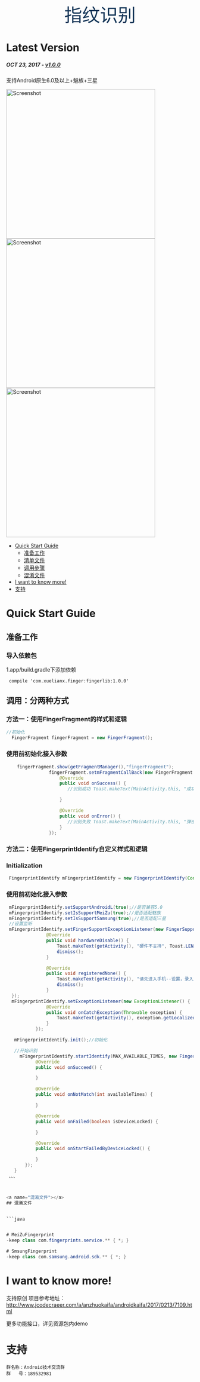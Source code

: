 <p align="center">
<font size="30" color="#123456">指纹识别</font>
</p>

# Latest Version
##### _OCT 23, 2017_ - [v1.0.0](#1.0.0)
支持Android原生6.0及以上+魅族+三星


<!-- MarkdownTOC -->
<img src="https://github.com/bearxxl/FingerIdentity/master/screenshoots/screenshoots1.png" height="400" alt="Screenshot"/>
<img src="https://github.com/bearxxl/FingerIdentity/master/screenshoots/screenshoots1.png" height="400" alt="Screenshot"/>
<img src="https://github.com/bearxxl/FingerIdentity/master/screenshoots/screenshoots1.png" height="400" alt="Screenshot"/>

- [Quick Start Guide](#quick-start-guide)
    - [准备工作](#准备工作)
    - [清单文件](#清单文件)
    - [调用步骤](#调用步骤)
    - [混淆文件](#混淆文件)
- [I want to know more!](#i-want-to-know-more)
- [支持](#支持)

<!-- /MarkdownTOC -->

<a name="quick-start-guide"></a>
# Quick Start Guide


<a name="准备工作"></a>
## 准备工作

### 导入依赖包

 1.app/build.gradle下添加依赖

     compile 'com.xuelianx.finger:fingerlib:1.0.0'




<a name="调用步骤"></a>
## 调用：分两种方式

### 方法一：使用FingerFragment的样式和逻辑
```java
//初始化
  FingerFragment fingerFragment = new FingerFragment();
```


### 使用前初始化接入参数


```java
    fingerFragment.show(getFragmentManager(),"fingerFragment");
                fingerFragment.setmFragmentCallBack(new FingerFragment.Callback() {
                    @Override
                    public void onSuccess() {
                       //识别成功 Toast.makeText(MainActivity.this, "成功", Toast.LENGTH_SHORT).show();

                    }

                    @Override
                    public void onError() {
                       //识别失败 Toast.makeText(MainActivity.this, "弹密码框", Toast.LENGTH_SHORT).show();
                    }
                });
```

### 方法二：使用FingerprintIdentify自定义样式和逻辑
### Initialization

```java
 FingerprintIdentify mFingerprintIdentify = new FingerprintIdentify(Context context);
 ```

 ### 使用前初始化接入参数

 ```java
  mFingerprintIdentify.setSupportAndroidL(true);//是否兼容5.0
  mFingerprintIdentify.setIsSupportMeiZu(true);//是否适配魅族
  mFingerprintIdentify.setIsSupportSamsung(true);//是否适配三星
  //设置监听
  mFingerprintIdentify.setFingerSupportExceptionListener(new FingerSupportExceptionListener(){
                @Override
                public void hardwareDisable() {
                    Toast.makeText(getActivity(), "硬件不支持", Toast.LENGTH_SHORT).show();
                    dismiss();
                }

                @Override
                public void registeredNone() {
                    Toast.makeText(getActivity(), "请先进入手机--设置，录入至少一个指纹", Toast.LENGTH_SHORT).show();
                    dismiss();
                }
   });
   mFingerprintIdentify.setExceptionListener(new ExceptionListener() {
                @Override
                public void onCatchException(Throwable exception) {
                    Toast.makeText(getActivity(), exception.getLocalizedMessage(), Toast.LENGTH_SHORT).show();
                }
            });

    mFingerprintIdentify.init();//初始化

    //开始识别
      mFingerprintIdentify.startIdentify(MAX_AVAILABLE_TIMES, new FingerIdentifyListener() {
            @Override
            public void onSucceed() {

            }

            @Override
            public void onNotMatch(int availableTimes) {

            }

            @Override
            public void onFailed(boolean isDeviceLocked) {

            }

            @Override
            public void onStartFailedByDeviceLocked() {

            }
        });
    }
  、、、


 
<a name="混淆文件"></a>
## 混淆文件


```java
 
 
# MeiZuFingerprint
-keep class com.fingerprints.service.** { *; }

# SmsungFingerprint
-keep class com.samsung.android.sdk.** { *; }
```

<a name="i-want-to-know-more"></a>
# I want to know more!
支持原创
项目参考地址：http://www.jcodecraeer.com/a/anzhuokaifa/androidkaifa/2017/0213/7109.html

更多功能接口，详见资源包内demo

<a name="支持"></a>
# 支持

```
群名称：Android技术交流群
群   号：189532981
```
